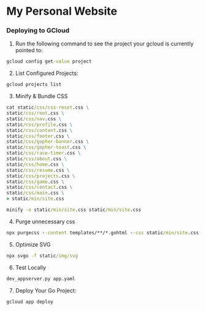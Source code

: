 # My Personal Website
### Deploying to GCloud
1. Run the following command to see the project your gcloud is currently pointed to:
```cmd
gcloud config get-value project
```
2. List Configured Projects:
```cmd
gcloud projects list
```
3. Minify & Bundle CSS
```cmd
cat static/css/css-reset.css \
static/css/root.css \
static/css/nav.css \
static/css/profile.css \
static/css/content.css \
static/css/footer.css \
static/css/gopher-banner.css \
static/css/gopher-toast.css \
static/css/race-timer.css \
static/css/about.css \
static/css/home.css \
static/css/resume.css \
static/css/projects.css \
static/css/game.css \
static/css/contact.css \
static/css/main.css \
> static/min/site.css
```
```cmd
minify -o static/min/site.css static/min/site.css
```
4. Purge unnecessary css
```cmd
npx purgecss --content templates/**/*.gohtml --css static/min/site.css --output .
```
5. Optimize SVG
```cmd
npx svgo -f static/img/svg
```
6. Test Locally
```cmd
dev_appserver.py app.yaml
```
7. Deploy Your Go Project:
```cmd
gcloud app deploy
```
